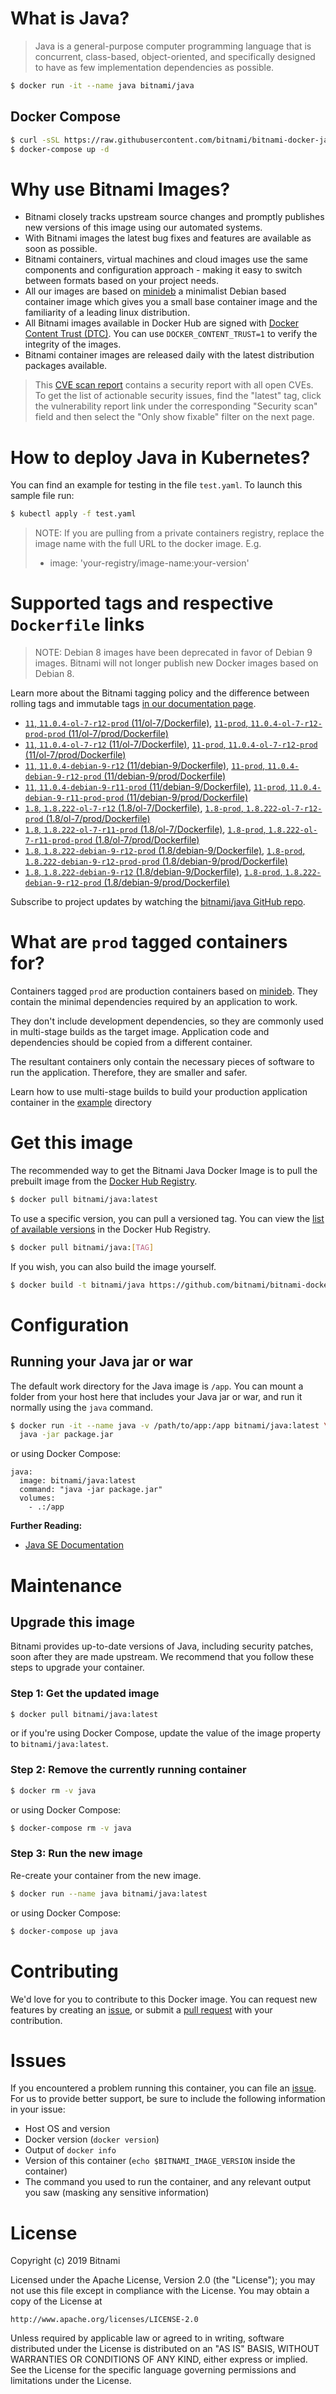 # What is Java?

> Java is a general-purpose computer programming language that is concurrent, class-based, object-oriented, and specifically designed to have as few implementation dependencies as possible.

```bash
$ docker run -it --name java bitnami/java
```

## Docker Compose

```bash
$ curl -sSL https://raw.githubusercontent.com/bitnami/bitnami-docker-java/master/docker-compose.yml > docker-compose.yml
$ docker-compose up -d
```

# Why use Bitnami Images?

* Bitnami closely tracks upstream source changes and promptly publishes new versions of this image using our automated systems.
* With Bitnami images the latest bug fixes and features are available as soon as possible.
* Bitnami containers, virtual machines and cloud images use the same components and configuration approach - making it easy to switch between formats based on your project needs.
* All our images are based on [minideb](https://github.com/bitnami/minideb) a minimalist Debian based container image which gives you a small base container image and the familiarity of a leading linux distribution.
* All Bitnami images available in Docker Hub are signed with [Docker Content Trust (DTC)](https://docs.docker.com/engine/security/trust/content_trust/). You can use `DOCKER_CONTENT_TRUST=1` to verify the integrity of the images.
* Bitnami container images are released daily with the latest distribution packages available.


> This [CVE scan report](https://quay.io/repository/bitnami/java?tab=tags) contains a security report with all open CVEs. To get the list of actionable security issues, find the "latest" tag, click the vulnerability report link under the corresponding "Security scan" field and then select the "Only show fixable" filter on the next page.

# How to deploy Java in Kubernetes?

You can find an example for testing in the file `test.yaml`. To launch this sample file run:

```bash
$ kubectl apply -f test.yaml
```

> NOTE: If you are pulling from a private containers registry, replace the image name with the full URL to the docker image. E.g.
>
> - image: 'your-registry/image-name:your-version'

# Supported tags and respective `Dockerfile` links

> NOTE: Debian 8 images have been deprecated in favor of Debian 9 images. Bitnami will not longer publish new Docker images based on Debian 8.

Learn more about the Bitnami tagging policy and the difference between rolling tags and immutable tags [in our documentation page](https://docs.bitnami.com/containers/how-to/understand-rolling-tags-containers/).


- [`11`, `11.0.4-ol-7-r12-prod` (11/ol-7/Dockerfile)](https://github.com/bitnami/bitnami-docker-java/blob/11.0.4-ol-7-r12-prod/11/ol-7/Dockerfile), [`11-prod`, `11.0.4-ol-7-r12-prod-prod` (11/ol-7/prod/Dockerfile)](https://github.com/bitnami/bitnami-docker-java/blob/11.0.4-ol-7-r12-prod/11/ol-7/prod/Dockerfile)
- [`11`, `11.0.4-ol-7-r12` (11/ol-7/Dockerfile)](https://github.com/bitnami/bitnami-docker-java/blob/11.0.4-ol-7-r12/11/ol-7/Dockerfile), [`11-prod`, `11.0.4-ol-7-r12-prod` (11/ol-7/prod/Dockerfile)](https://github.com/bitnami/bitnami-docker-java/blob/11.0.4-ol-7-r12/11/ol-7/prod/Dockerfile)
- [`11`, `11.0.4-debian-9-r12` (11/debian-9/Dockerfile)](https://github.com/bitnami/bitnami-docker-java/blob/11.0.4-debian-9-r12/11/debian-9/Dockerfile), [`11-prod`, `11.0.4-debian-9-r12-prod` (11/debian-9/prod/Dockerfile)](https://github.com/bitnami/bitnami-docker-java/blob/11.0.4-debian-9-r12/11/debian-9/prod/Dockerfile)
- [`11`, `11.0.4-debian-9-r11-prod` (11/debian-9/Dockerfile)](https://github.com/bitnami/bitnami-docker-java/blob/11.0.4-debian-9-r11-prod/11/debian-9/Dockerfile), [`11-prod`, `11.0.4-debian-9-r11-prod-prod` (11/debian-9/prod/Dockerfile)](https://github.com/bitnami/bitnami-docker-java/blob/11.0.4-debian-9-r11-prod/11/debian-9/prod/Dockerfile)
- [`1.8`, `1.8.222-ol-7-r12` (1.8/ol-7/Dockerfile)](https://github.com/bitnami/bitnami-docker-java/blob/1.8.222-ol-7-r12/1.8/ol-7/Dockerfile), [`1.8-prod`, `1.8.222-ol-7-r12-prod` (1.8/ol-7/prod/Dockerfile)](https://github.com/bitnami/bitnami-docker-java/blob/1.8.222-ol-7-r12/1.8/ol-7/prod/Dockerfile)
- [`1.8`, `1.8.222-ol-7-r11-prod` (1.8/ol-7/Dockerfile)](https://github.com/bitnami/bitnami-docker-java/blob/1.8.222-ol-7-r11-prod/1.8/ol-7/Dockerfile), [`1.8-prod`, `1.8.222-ol-7-r11-prod-prod` (1.8/ol-7/prod/Dockerfile)](https://github.com/bitnami/bitnami-docker-java/blob/1.8.222-ol-7-r11-prod/1.8/ol-7/prod/Dockerfile)
- [`1.8`, `1.8.222-debian-9-r12-prod` (1.8/debian-9/Dockerfile)](https://github.com/bitnami/bitnami-docker-java/blob/1.8.222-debian-9-r12-prod/1.8/debian-9/Dockerfile), [`1.8-prod`, `1.8.222-debian-9-r12-prod-prod` (1.8/debian-9/prod/Dockerfile)](https://github.com/bitnami/bitnami-docker-java/blob/1.8.222-debian-9-r12-prod/1.8/debian-9/prod/Dockerfile)
- [`1.8`, `1.8.222-debian-9-r12` (1.8/debian-9/Dockerfile)](https://github.com/bitnami/bitnami-docker-java/blob/1.8.222-debian-9-r12/1.8/debian-9/Dockerfile), [`1.8-prod`, `1.8.222-debian-9-r12-prod` (1.8/debian-9/prod/Dockerfile)](https://github.com/bitnami/bitnami-docker-java/blob/1.8.222-debian-9-r12/1.8/debian-9/prod/Dockerfile)

Subscribe to project updates by watching the [bitnami/java GitHub repo](https://github.com/bitnami/bitnami-docker-java).

# What are `prod` tagged containers for?

Containers tagged `prod` are production containers based on [minideb](https://github.com/bitnami/minideb). They contain the minimal dependencies required by an application to work.

They don't include development dependencies, so they are commonly used in multi-stage builds as the target image. Application code and dependencies should be copied from a different container.

The resultant containers only contain the necessary pieces of software to run the application. Therefore, they are smaller and safer.

Learn how to use multi-stage builds to build your production application container in the [example](/example) directory

# Get this image

The recommended way to get the Bitnami Java Docker Image is to pull the prebuilt image from the [Docker Hub Registry](https://hub.docker.com/r/bitnami/java).

```bash
$ docker pull bitnami/java:latest
```

To use a specific version, you can pull a versioned tag. You can view the [list of available versions](https://hub.docker.com/r/bitnami/java/tags/) in the Docker Hub Registry.

```bash
$ docker pull bitnami/java:[TAG]
```

If you wish, you can also build the image yourself.

```bash
$ docker build -t bitnami/java https://github.com/bitnami/bitnami-docker-java.git
```

# Configuration

## Running your Java jar or war

The default work directory for the Java image is `/app`. You can mount a folder from your host here that includes your Java jar or war, and run it normally using the `java` command.

```bash
$ docker run -it --name java -v /path/to/app:/app bitnami/java:latest \
  java -jar package.jar
```

or using Docker Compose:

```
java:
  image: bitnami/java:latest
  command: "java -jar package.jar"
  volumes:
    - .:/app
```

**Further Reading:**

  - [Java SE Documentation](https://docs.oracle.com/javase/8/docs/api/)

# Maintenance

## Upgrade this image

Bitnami provides up-to-date versions of Java, including security patches, soon after they are made upstream. We recommend that you follow these steps to upgrade your container.

### Step 1: Get the updated image

```bash
$ docker pull bitnami/java:latest
```

or if you're using Docker Compose, update the value of the image property to `bitnami/java:latest`.

### Step 2: Remove the currently running container

```bash
$ docker rm -v java
```

or using Docker Compose:

```bash
$ docker-compose rm -v java
```

### Step 3: Run the new image

Re-create your container from the new image.

```bash
$ docker run --name java bitnami/java:latest
```

or using Docker Compose:

```bash
$ docker-compose up java
```

# Contributing

We'd love for you to contribute to this Docker image. You can request new features by creating an [issue](https://github.com/bitnami/bitnami-docker-java/issues), or submit a [pull request](https://github.com/bitnami/bitnami-docker-java/pulls) with your contribution.

# Issues

If you encountered a problem running this container, you can file an [issue](https://github.com/bitnami/bitnami-docker-java/issues). For us to provide better support, be sure to include the following information in your issue:

- Host OS and version
- Docker version (`docker version`)
- Output of `docker info`
- Version of this container (`echo $BITNAMI_IMAGE_VERSION` inside the container)
- The command you used to run the container, and any relevant output you saw (masking any sensitive
information)

# License

Copyright (c) 2019 Bitnami

Licensed under the Apache License, Version 2.0 (the "License");
you may not use this file except in compliance with the License.
You may obtain a copy of the License at

    http://www.apache.org/licenses/LICENSE-2.0

Unless required by applicable law or agreed to in writing, software
distributed under the License is distributed on an "AS IS" BASIS,
WITHOUT WARRANTIES OR CONDITIONS OF ANY KIND, either express or implied.
See the License for the specific language governing permissions and
limitations under the License.

